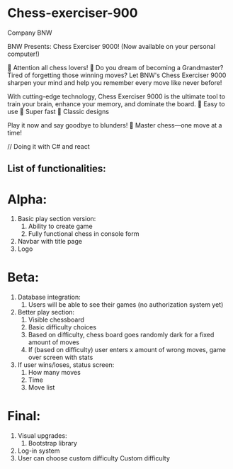 # Chess-exerciser-900
Company BNW

BNW Presents: Chess Exerciser 9000!
(Now available on your personal computer!)

🚨 Attention all chess lovers! 🚨
Do you dream of becoming a Grandmaster? Tired of forgetting those winning moves? Let BNW's Chess Exerciser 9000 sharpen your mind and help you remember every move like never before!

With cutting-edge technology, Chess Exerciser 9000 is the ultimate tool to train your brain, enhance your memory, and dominate the board.
👾 Easy to use
💾 Super fast
📼 Classic designs

Play it now and say goodbye to blunders!
🎉 Master chess—one move at a time!

// Doing it with C# and react
## List of functionalities:
# Alpha:
  1. Basic play section version:
     1. Ability to create game
     2. Fully functional chess in console form
  2. Navbar with title page
  3. Logo

# Beta:
  1. Database integration:
     1. Users will be able to see their games (no authorization system yet)
  2. Better play section:
     1. Visible chessboard
     2. Basic difficulty choices
     3. Based on difficulty, chess board goes randomly dark for a fixed amount of moves
     4. If (based on difficulty) user enters x amount of wrong moves, game over screen with stats
  3. If user wins/loses, status screen: 
     1. How many moves
     2. Time
     3. Move list

# Final:
  1. Visual upgrades:
     1. Bootstrap library
  2. Log-in system
  3. User can choose custom difficulty
Custom difficulty

